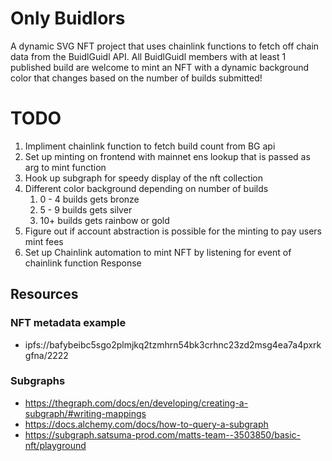 # Only Buidlors
A dynamic SVG NFT project that uses chainlink functions to fetch off chain data from the BuidlGuidl API. All BuidlGuidl members with at least 1 published build are welcome to mint an NFT with a dynamic background color that changes based on the number of builds submitted!


# TODO

1. Impliment chainlink function to fetch build count from BG api
2. Set up minting on frontend with mainnet ens lookup that is passed as arg to mint function
3. Hook up subgraph for speedy display of the nft collection
4. Different color background depending on number of builds
   1. 0 - 4 builds gets bronze
   2. 5 - 9 builds gets silver
   3. 10+ builds gets rainbow or gold
5. Figure out if account abstraction is possible for the minting to pay users mint fees
6. Set up Chainlink automation to mint NFT by listening for event of chainlink function Response

## Resources

### NFT metadata example

- ipfs://bafybeibc5sgo2plmjkq2tzmhrn54bk3crhnc23zd2msg4ea7a4pxrkgfna/2222

### Subgraphs

- https://thegraph.com/docs/en/developing/creating-a-subgraph/#writing-mappings
- https://docs.alchemy.com/docs/how-to-query-a-subgraph
- https://subgraph.satsuma-prod.com/matts-team--3503850/basic-nft/playground
